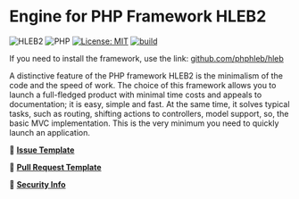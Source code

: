 Engine for PHP Framework HLEB2
=====================

![HLEB2](https://img.shields.io/badge/HLEB-2-darkcyan)
![PHP](https://img.shields.io/badge/PHP-^8.2-blue)
[![License: MIT](https://img.shields.io/badge/License-MIT%20(Free)-brightgreen.svg)](https://github.com/phphleb/hleb/blob/master/LICENSE)
[![build](https://github.com/phphleb/framework/actions/workflows/build-with-composer.yml/badge.svg?event=push)](https://github.com/phphleb/framework/actions/workflows/build-with-composer.yml)

If you need to install the framework, use the link: [github.com/phphleb/hleb](https://github.com/phphleb/hleb)

A distinctive feature of the PHP framework HLEB2 is the minimalism of the code and the speed of work. The choice of this framework allows you to launch a full-fledged product with minimal time costs and appeals to documentation; it is easy, simple and fast.
At the same time, it solves typical tasks, such as routing, shifting actions to controllers, model support, so, the basic MVC implementation. This is the very minimum you need to quickly launch an application.

📄 [**Issue Template**](https://github.com/phphleb/framework/blob/master/.github/ISSUE_TEMPLATE.md)

📄 [**Pull Request Template**](https://github.com/phphleb/framework/blob/master/.github/PULL_REQUEST_TEMPLATE.md)

📄 [**Security Info**](https://github.com/phphleb/framework/blob/master/.github/SECURITY.md)
